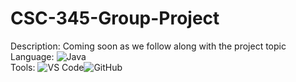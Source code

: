 # CSC-345-Group-Project
Description: Coming soon as we follow along with the project topic<br>
Language: ![Java](https://img.shields.io/badge/-Java-007396?logo=java&logoColor=white)<br>
Tools: ![VS Code](https://img.shields.io/badge/-VS%20Code-007ACC?logo=visual-studio-code&logoColor=white)![GitHub](https://img.shields.io/badge/-GitHub-181717?logo=github&logoColor=white)
